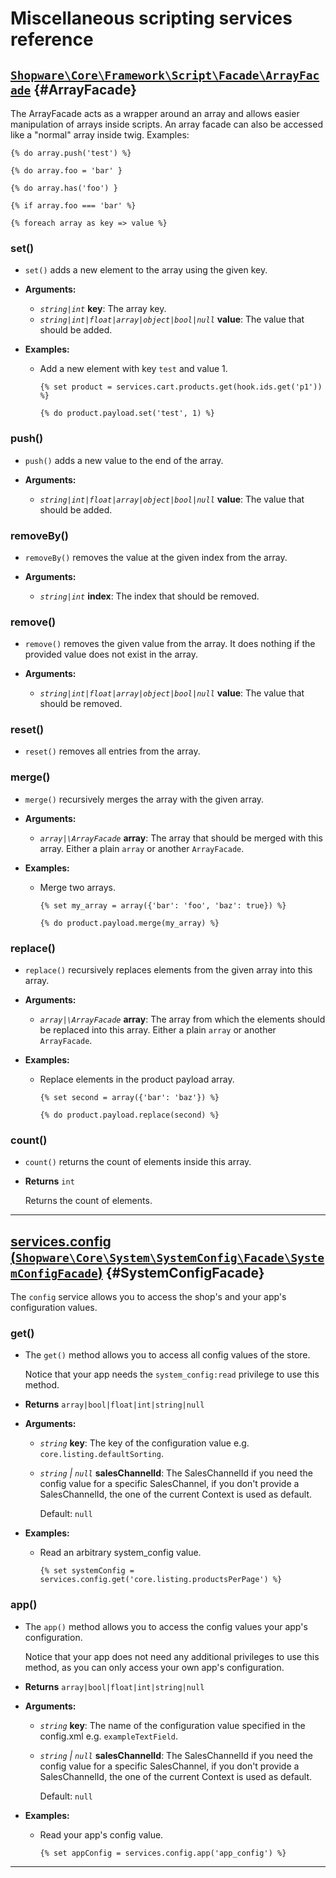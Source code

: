 <!--- auto generated by `bin/console docs:generate-scripting-reference` in the shopware project, don't edit this file manually -->
# Miscellaneous scripting services reference

## [`Shopware\Core\Framework\Script\Facade\ArrayFacade`](https://github.com/shopware/platform/blob/trunk/src/Core/Framework/Script/Facade/ArrayFacade.php) {#ArrayFacade}

The ArrayFacade acts as a wrapper around an array and allows easier manipulation of arrays inside scripts.
An array facade can also be accessed like a "normal" array inside twig.
Examples:
```twig
{% do array.push('test') %}

{% do array.foo = 'bar' }

{% do array.has('foo') }

{% if array.foo === 'bar' %}

{% foreach array as key => value %}
```

### set()

* `set()` adds a new element to the array using the given key.

    
* **Arguments:**
    * *`string|int`* **key**: The array key.
    * *`string|int|float|array|object|bool|null`* **value**: The value that should be added.
* **Examples:**
    * Add a new element with key `test` and value 1.

        ```twig
        {% set product = services.cart.products.get(hook.ids.get('p1')) %}
		
		{% do product.payload.set('test', 1) %}
        ```
### push()

* `push()` adds a new value to the end of the array.

    
* **Arguments:**
    * *`string|int|float|array|object|bool|null`* **value**: The value that should be added.
### removeBy()

* `removeBy()` removes the value at the given index from the array.

    
* **Arguments:**
    * *`string|int`* **index**: The index that should be removed.
### remove()

* `remove()` removes the given value from the array. It does nothing if the provided value does not exist in the array.

    
* **Arguments:**
    * *`string|int|float|array|object|bool|null`* **value**: The value that should be removed.
### reset()

* `reset()` removes all entries from the array.

    
### merge()

* `merge()` recursively merges the array with the given array.

    
* **Arguments:**
    * *`array|\ArrayFacade`* **array**: The array that should be merged with this array. Either a plain `array` or another `ArrayFacade`.
* **Examples:**
    * Merge two arrays.

        ```twig
        {% set my_array = array({'bar': 'foo', 'baz': true}) %}
		
		{% do product.payload.merge(my_array) %}
        ```
### replace()

* `replace()` recursively replaces elements from the given array into this array.

    
* **Arguments:**
    * *`array|\ArrayFacade`* **array**: The array from which the elements should be replaced into this array. Either a plain `array` or another `ArrayFacade`.
* **Examples:**
    * Replace elements in the product payload array.

        ```twig
        {% set second = array({'bar': 'baz'}) %}
		
		{% do product.payload.replace(second) %}
        ```
### count()

* `count()` returns the count of elements inside this array.

    
* **Returns** `int`

    Returns the count of elements.
_________
## [services.config (`Shopware\Core\System\SystemConfig\Facade\SystemConfigFacade`)](https://github.com/shopware/platform/blob/trunk/src/Core/System/SystemConfig/Facade/SystemConfigFacade.php) {#SystemConfigFacade}

The `config` service allows you to access the shop's and your app's configuration values.


### get()

* The `get()` method allows you to access all config values of the store.

    Notice that your app needs the `system_config:read` privilege to use this method.
* **Returns** `array|bool|float|int|string|null`

    
* **Arguments:**
    * *`string`* **key**: The key of the configuration value e.g. `core.listing.defaultSorting`.
    * *`string` | `null`* **salesChannelId**: The SalesChannelId if you need the config value for a specific SalesChannel, if you don&#039;t provide a SalesChannelId, the one of the current Context is used as default.

        Default: `null`
* **Examples:**
    * Read an arbitrary system_config value.

        ```twig
        {% set systemConfig = services.config.get('core.listing.productsPerPage') %}
        ```
### app()

* The `app()` method allows you to access the config values your app's configuration.

    Notice that your app does not need any additional privileges to use this method, as you can only access your own app's configuration.
* **Returns** `array|bool|float|int|string|null`

    
* **Arguments:**
    * *`string`* **key**: The name of the configuration value specified in the config.xml e.g. `exampleTextField`.
    * *`string` | `null`* **salesChannelId**: The SalesChannelId if you need the config value for a specific SalesChannel, if you don&#039;t provide a SalesChannelId, the one of the current Context is used as default.

        Default: `null`
* **Examples:**
    * Read your app's config value.

        ```twig
        {% set appConfig = services.config.app('app_config') %}
        ```
_________
